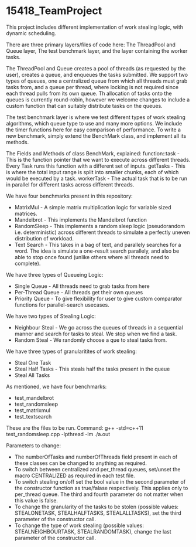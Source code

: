 # 15418_TeamProject
This project includes different implementation of work stealing logic, with dynamic scheduling.

There are three primary layers/files of code here: The ThreadPool and Queue layer, The test benchmark layer, and the layer containing the worker tasks.

The ThreadPool and Queue creates a pool of threads (as requested by the user), creates a queue, and enqueues the tasks submitted. We support two types of queues, one a centralized queue from which all threads must grab tasks from, and a queue per thread, where locking is not required since each thread pulls from its own queue. Th allocation of tasks onto the queues is currently round-robin, however we welcome changes to include a custom function that can suitably distribute tasks on the queues.

The test benchmark layer is where we test different types of work stealing algorithms, which queue type to use and many more options. We include the timer functions here for easy comparison of performance. To write a new benchmark, simply extend the BenchMark class, and implement all its methods. 

The Fields and Methods of class BenchMark, explained:
function::task - This is the function pointer that we want to execute across different threads. Every Task runs this function with a different set of inputs.
getTasks - This is where the total input range is split into smaller chunks, each of which would be executed by a task.
workerTask - The actual task that is to be run in parallel for different tasks across different threads.

We have four benchmarks present in this repository:
* MatrixMul - A simple matrix multiplication logic for variable sized matrices. 
* Mandelbrot - This implements the Mandelbrot function
* RandomSleep - This implements a random sleep logic (pseudorandom i.e. deterministic) across different threads to simulate a perfectly uneven distribution of workload.
* Text Search - This takes in a bag of text, and parallely searches for a word. The idea is simulate a one-result search parallely, and also be able to stop once found (unlike others where all threads need to complete).

We have three types of Queueing Logic:
* Single Queue - All threads need to grab tasks from here
* Per-Thread Queue - All threads get their own queues
* Priority Queue - To give flexibility for user to give custom comparator functions for parallel-search usecases.

We have two types of Stealing Logic:
* Neighbour Steal - We go across the queues of threads in a sequential manner and search for tasks to steal. We stop when we find a task.
* Random Steal - We randomly choose a que to steal tasks from.

We have three types of granularitites of work stealing:
* Steal One Task
* Steal Half Tasks - This steals half the tasks present in the queue
* Steal All Tasks

As mentioned, we have four benchmarks:
* test_mandelbrot
* test_randomsleep
* test_matrixmul
* test_textsearch

These are the files to be run. Command:
g++ -std=c++11 test_randomsleep.cpp -lpthread -lm
./a.out

Parameters to change:
* The numberOfTasks and numberOfThreads field present in each of these classes can be changed to anything as required.
* To switch between centralized and per_thread queues, set/unset the macro CENTRALIZED as required in each test file.
* To switch stealing on/off set the bool value in the second parameter of the constructor function as true/falase respectively. This applies only to per_thread queue. The third and fourth parameter do not matter when this value is false.
* To change the granularity of the tasks to be stolen (possible values: STEALONETASK, STEALHALFTASKS, STEALALLTASKS), set the third parameter of the constructor call.
* To change the type of work stealing (possible values: STEALNEIGHBOURTASK, STEALRANDOMTASK), change the last parameter of the constructor call. 

